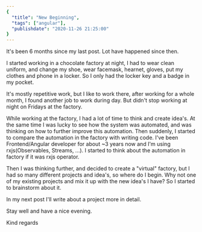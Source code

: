 ```yaml
---
{
  "title": "New Beginning",
  "tags": ["angular"],
  "publishdate": "2020-11-26 21:25:00"
}
---
```



It's been 6 months since my last post. Lot have happened since then.

I started working in a chocolate factory at night, I had to wear clean uniform, and change my
shoe, wear facemask, hearnet, gloves, put my clothes and phone in a locker. So I only had the
locker key and a badge in my pocket.

It's mostly repetitive work, but I like to work there, after working for a whole month, I found
another job to work during day. But didn't stop working at night on Fridays at the factory.

While working at the factory, I had a lot of time to think and create idea's. At the same time I was
lucky to see how the system was automated, and was thinking on how to further improve this
automation. Then suddenly, I started to compare the automation in the factory with writing code.
I've been Frontend/Angular developer for about ~3 years now and I'm using rxjs(Observables, Streams,
...). I started to think about the automation in factory if it was rxjs operator.

Then I was thinking further, and decided to create a "virtual" factory, but I had so many different
projects and idea's, so where do I begin. Why not one of my existing projects and mix it up with the
new idea's I have? So I started to brainstorm about it.

In my next post I'll write about a project more in detail.

Stay well and have a nice evening.

Kind regards

